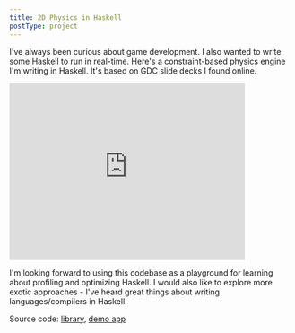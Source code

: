 ```yaml
---
title: 2D Physics in Haskell
postType: project
---
```


I've always been curious about game development. I also wanted to write some Haskell to run in real-time.
Here's a constraint-based physics engine I'm writing in Haskell. It's based on GDC slide decks I found online.

<iframe width="420" height="315" src="https://www.youtube.com/embed/-2e-YW07bo0" frameborder="0" allowfullscreen></iframe>

I'm looking forward to using this codebase as a playground for learning about profiling and optimizing Haskell. I would also like to explore more exotic approaches - I've heard great things about writing languages/compilers in Haskell.

Source code:
[library](https://github.com/ublubu/shapes), [demo app](https://github.com/ublubu/shapes-demo)